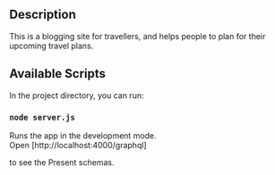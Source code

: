 ## Description

This is a blogging site for travellers, and helps people to plan for their upcoming travel plans.

## Available Scripts

In the project directory, you can run:

### `node server.js`

Runs the app in the development mode.<br>
Open [http://localhost:4000/graphql]

to see the Present schemas.
